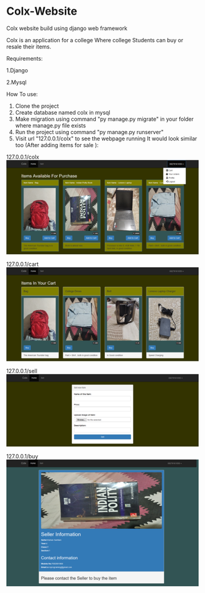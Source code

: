 # Colx-Website
Colx website build using django web framework

Colx is an application for a college Where college Students can buy or resale their items.

Requirements:

1.Django

2.Mysql

How To use:
1. Clone the project
2. Create database named colx in mysql
3. Make migration using command "py manage.py migrate" in your folder where manage.py file exists
5. Run the project using command "py manage.py runserver"
6. Visit url "127.0.0.1/colx" to see the webpage running
It would look similar too (After adding items for sale ):

127.0.0.1/colx
![Image of Colx-website](https://github.com/Acroprograming/Colx-Website/blob/master/media/screenshot%20at%2011%20Feb%202020.png)

127.0.0.1/cart
![Image of Colx-website-cart](https://github.com/Acroprograming/Colx-Website/blob/master/media/Screenshot_2020-02-11%20Colx-cart.png)

127.0.0.1/sell
![Image of Colx-website-sell](https://github.com/Acroprograming/Colx-Website/blob/master/media/Screenshot_2020-02-11%20Colx-sell.png)

127.0.0.1/buy
![Image of Colx-website-sell](https://github.com/Acroprograming/Colx-Website/blob/master/media/Screenshot_2020-02-11%20Colx-buy.png)
